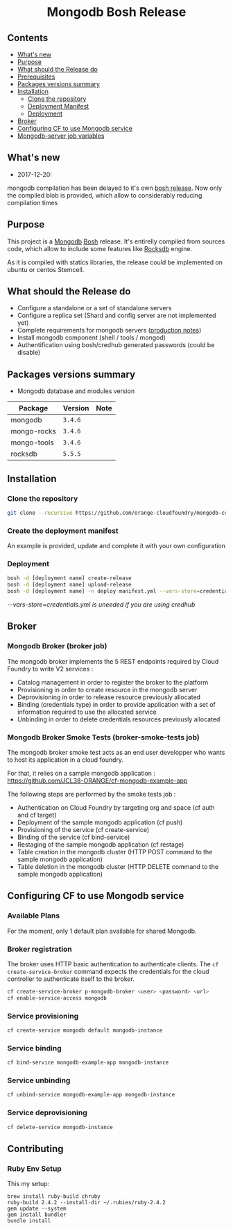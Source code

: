 # <p style="text-align:center">Mongodb Bosh Release</p>

## Contents

* [What's new](#what's-new)
* [Purpose](#purpose)
* [What should the Release do](#what-should-the-release-do)
* [Prerequisites](#prerequisites)
* [Packages versions summary](#packages-versions-summary)
* [Installation](#installation)
	* [Clone the repository](#clone-the-repository)
	* [Deployment Manifest](#create-the-deployment-manifest)
	* [Deployment](#deployment)
* [Broker](#broker)
* [Configuring CF to use Mongodb service](#configuring)
* [Mongodb-server job variables]()

## What's new
* 2017-12-20:
> 
mongodb compilation has been delayed to it's own [bosh release](https://github.com/orange-cloudfoundry/mongodb-compilation-boshrelease). Now only the compiled blob is provided, which allow to considerably reducing compilation times


## Purpose

This project is a [Mongodb](https://www.mongodb.com) [Bosh](http://bosh.io) release.
It's entirelly compiled from sources code, which allow to include some features like [Rocksdb](http://rocksdb.org/) engine. 

As it is compiled with statics libraries, the release could be implemented on ubuntu or centos Stemcell.

## What should the Release do

> 
* Configure a standalone or a set of standalone servers
* Configure a replica set (Shard and config server are not implemented yet)
* Complete requirements for mongodb servers ([production notes](https://docs.mongodb.org/manual/administration/production-notes/))
* Install mongodb component (shell / tools / mongod)
* Authentification using bosh/credhub generated passwords (could be disable)

## Packages versions summary

* Mongodb database and modules version

Package     | Version  |  Note
------------|----------|-------
mongodb     | `3.4.6`  |
mongo-rocks | `3.4.6`  |
mongo-tools | `3.4.6`  |
rocksdb     | `5.5.5`  |


## Installation

### Clone the repository

```sh
git clone --recursive https://github.com/orange-cloudfoundry/mongodb-compilation-boshrelease.git
```

### Create the deployment manifest

An example is provided, update and complete it with your own configuration

### Deployment

```sh
bosh -d [deployment name] create-release
bosh -d [deployment name] upload-release
bosh -d [deployment name] -n deploy manifest.yml --vars-store=credentials.yml -v appli="mongodb"
```
*--vars-store=credentials.yml is uneeded if you are using credhub*

## Broker

### Mongodb Broker (broker job)

The mongodb broker implements the 5 REST endpoints required by Cloud Foundry to write V2 services : 
* Catalog management in order to register the broker to the platform
* Provisioning in order to create resource in the mongodb server
* Deprovisioning in order to release resource previously allocated
* Binding (credentials type) in order to provide application with a set of information required to use the allocated service
* Unbinding in order to delete credentials resources previously allocated
  
### Mongodb Broker Smoke Tests (broker-smoke-tests job)

The mongodb broker smoke test acts as an end user developper who wants to host its application in a cloud foundry.

For that, it relies on a sample mongodb application : https://github.com/JCL38-ORANGE/cf-mongodb-example-app

The following steps are performed by the smoke tests job : 
* Authentication on Cloud Foundry by targeting org and space (cf auth and cf target)
* Deployment of the sample mongodb application (cf push)
* Provisioning of the service (cf create-service)
* Binding of the service (cf bind-service)
* Restaging of the sample mongodb application (cf restage)
* Table creation in the mongodb cluster (HTTP POST command to the sample mongodb application)
* Table deletion in the mongodb cluster (HTTP DELETE command to the sample mongodb application)

## Configuring CF to use Mongodb service

### Available Plans

For the moment, only 1 default plan available for shared Mongodb.

### Broker registration

The broker uses HTTP basic authentication to authenticate clients. The `cf create-service-broker` command expects the credentials for the cloud
controller to authenticate itself to the broker. 

```bash
cf create-service-broker p-mongodb-broker <user> <password> <url> 
cf enable-service-access mongodb
```

### Service provisioning

```bash
cf create-service mongodb default mongodb-instance
```

### Service binding

```bash
cf bind-service mongodb-example-app mongodb-instance
```
### Service unbinding

```bash
cf unbind-service mongodb-example-app mongodb-instance
```
### Service deprovisioning

```bash
cf delete-service mongodb-instance
```

## Contributing

### Ruby Env Setup

This my setup:

    brew install ruby-build chruby
    ruby-build 2.4.2 --install-dir ~/.rubies/ruby-2.4.2
    gem update --system
    gem install bundler
    bundle install

